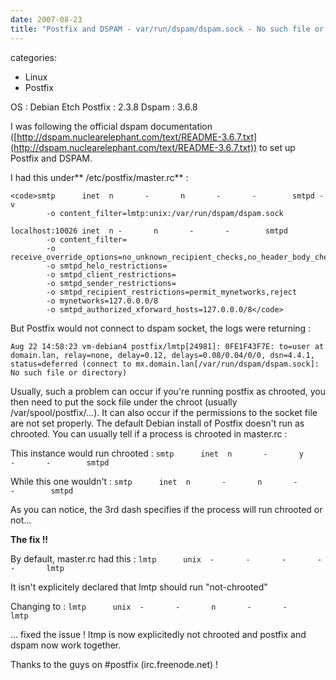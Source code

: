 ```yaml
---
date: 2007-08-23
title: "Postfix and DSPAM - var/run/dspam/dspam.sock - No such file or directory"
---
```








categories:
- Linux
- Postfix


OS : Debian Etch
Postfix : 2.3.8
Dspam : 3.6.8

I was following the official dspam documentation ([http://dspam.nuclearelephant.com/text/README-3.6.7.txt](http://dspam.nuclearelephant.com/text/README-3.6.7.txt)) to set up Postfix and DSPAM.

I had this under** /etc/postfix/master.rc** :


    
    <code>smtp      inet  n       -       n       -       -        smtpd -v
            -o content_filter=lmtp:unix:/var/run/dspam/dspam.sock
    
    localhost:10026 inet  n -       n       -       -        smtpd
            -o content_filter=
            -o receive_override_options=no_unknown_recipient_checks,no_header_body_checks
            -o smtpd_helo_restrictions=
            -o smtpd_client_restrictions=
            -o smtpd_sender_restrictions=
            -o smtpd_recipient_restrictions=permit_mynetworks,reject
            -o mynetworks=127.0.0.0/8
            -o smtpd_authorized_xforward_hosts=127.0.0.0/8</code>



But Postfix would not connect to dspam socket, the logs were returning :

`Aug 22 14:58:23 vm-debian4 postfix/lmtp[24981]: 0FE1F43F7E: to=user at domain.lan, relay=none, delay=0.12, delays=0.08/0.04/0/0, dsn=4.4.1, status=deferred (connect to mx.domain.lan[/var/run/dspam/dspam.sock]: No such file or directory)`

Usually, such a problem can occur if you're running postfix as chrooted, you then need to put the sock file under the chroot (usually /var/spool/postfix/...). It can also occur if the permissions to the socket file are not set properly.
The default Debian install of Postfix doesn't run as chrooted.
You can usually tell if a process is chrooted in master.rc :

This instance would run chrooted :
`smtp      inet  n       -       y       -       -        smtpd`

While this one wouldn't :
`smtp      inet  n       -       n       -       -        smtpd`

As you can notice, the 3rd dash specifies if the process will run chrooted or not...

**The fix !!**

By default, master.rc had this :
`lmtp      unix  -       -       -       -       -       lmtp`

It isn't explicitely declared that lmtp should run "not-chrooted"

Changing to :
`lmtp      unix  -       -       n       -       -       lmtp`

... fixed the issue ! ltmp is now explicitedly not chrooted and postfix and dspam now work together.

Thanks to the guys on #postfix (irc.freenode.net) !
